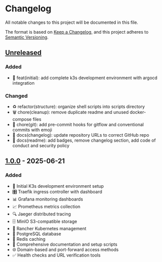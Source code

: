 # Changelog

All notable changes to this project will be documented in this file.

The format is based on [Keep a Changelog](https://keepachangelog.com/en/1.0.0/),
and this project adheres to [Semantic Versioning](https://semver.org/spec/v2.0.0.html).

## [Unreleased]

### Added
- 🚀 feat(initial): add complete k3s development environment with argocd integration

### Changed
- ♻️ refactor(structure): organize shell scripts into scripts directory
- 🗑️ chore(cleanup): remove duplicate readme and unused docker-compose files
- 🔧 chore(git): add pre-commit hooks for gitflow and conventional commits with emoji
- 📝 docs(changelog): update repository URLs to correct GitHub repo
- 📝 docs(readme): add badges, remove changelog section, add code of conduct and security policy

## [1.0.0] - 2025-06-21

### Added
- 🚀 Initial K3s development environment setup
- 🎛️ Traefik ingress controller with dashboard
- 📊 Grafana monitoring dashboards
- 📈 Prometheus metrics collection
- 🔍 Jaeger distributed tracing
- 🗄️ MinIO S3-compatible storage
- 🐄 Rancher Kubernetes management
- 🐘 PostgreSQL database
- 🔴 Redis caching
- 📝 Comprehensive documentation and setup scripts
- 🌐 Domain-based and port-forward access methods
- ✅ Health checks and URL verification tools

[Unreleased]: https://github.com/BrewertonSantos/k3s-dev-environment/compare/v1.0.0...HEAD
[1.0.0]: https://github.com/BrewertonSantos/k3s-dev-environment/releases/tag/v1.0.0
